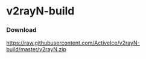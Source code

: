 # v2rayN-build

### Download

https://raw.githubusercontent.com/ActiveIce/v2rayN-build/master/v2rayN.zip
